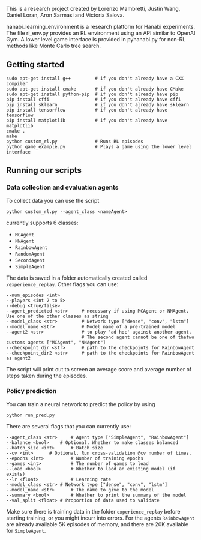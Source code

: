 This is a research project created by Lorenzo Mambretti, Justin Wang, Daniel Loran, Aron Sarmasi and Victoria Salova.

hanabi\_learning\_environment is a research platform for Hanabi experiments. The file rl\_env.py provides an RL environment using an API similar to OpenAI Gym. A lower level game interface is provided in pyhanabi.py for non-RL methods like Monte Carlo tree search.

## Getting started
```
sudo apt-get install g++         # if you don't already have a CXX compiler
sudo apt-get install cmake       # if you don't already have CMake
sudo apt-get install python-pip  # if you don't already have pip
pip install cffi                 # if you don't already have cffi
pip install sklearn              # if you don't already have sklearn
pip install tensorflow           # if you don't already have tensorflow
pip install matplotlib           # if you don't already have matplotlib
cmake .
make
python custom_rl.py              # Runs RL episodes
python game_example.py           # Plays a game using the lower level interface
```

## Running our scripts

### Data collection and evaluation agents
To collect data you can use the script
```
python custom_rl.py --agent_class <nameAgent>
```
currently supports 6 classes:
- `MCAgent`
- `NNAgent`
- `RainbowAgent`
- `RandomAgent`
- `SecondAgent`
- `SimpleAgent`

The data is saved in a folder automatically created called `/experience_replay`. Other flags you can use:
```
--num_episodes <int>
--players <int 2 to 5>
--debug <true/false>
--agent_predicted <str>     # necessary if using MCAgent or NNAgent. Use one of the other classes as string
--model_class <str>         # Network type ["dense", "conv", "lstm"]
--model_name <str>          # Model name of a pre-trained model
--agent2 <str>              # to play 'ad hoc' against another agent. 
                            # The second agent cannot be one of thetwo customs agents ["MCAgent", "NNAgent"]
--checkpoint_dir <str>      # path to the checkpoints for RainbowAgent
--checkpoint_dir2 <str>     # path to the checkpoints for RainbowAgent as agent2
```
The script will print out to screen an average score and average number of steps taken during the episodes.

### Policy prediction
You can train a neural network to predict the policy by using
```
python run_pred.py
```
There are several flags that you can currently use:
```
--agent_class <str>     # Agent type ["SimpleAgent", "RainbowAgent"]
--balance <bool>	# Optional. Whether to make classes balanced
--batch_size <int>      # Batch size
--cv <int>		# Optional. Run cross-validation @cv number of times.
--epochs <int>          # Number of training epochs
--games <int>           # The number of games to load
--load <bool>           # Whether to laod an existing model (if exists)
--lr <float>            # Learning rate
--model_class <str>	# Network type ["dense", "conv", "lstm"]
--model_name <str>      # The name to give to the model
--summary <bool>        # Whether to print the summary of the model
--val_split <float>	# Proportion of data used to validate
```

Make sure there is training data in the folder `experience_replay` before starting training, or you might incurr into errors. For the agents `RainbowAgent` are already available 5K episodes of memory, and there are 20K available for `SimpleAgent`.
